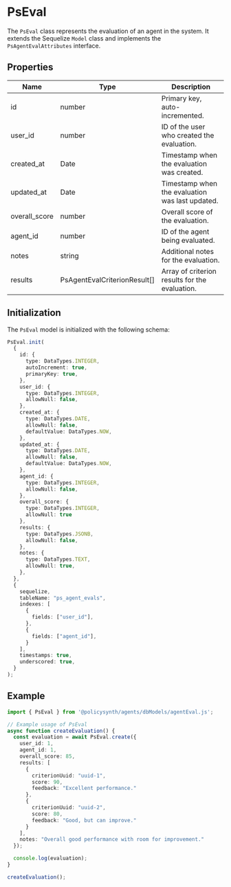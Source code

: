 # PsEval

The `PsEval` class represents the evaluation of an agent in the system. It extends the Sequelize `Model` class and implements the `PsAgentEvalAttributes` interface.

## Properties

| Name          | Type                        | Description                                      |
|---------------|-----------------------------|--------------------------------------------------|
| id            | number                      | Primary key, auto-incremented.                   |
| user_id       | number                      | ID of the user who created the evaluation.       |
| created_at    | Date                        | Timestamp when the evaluation was created.       |
| updated_at    | Date                        | Timestamp when the evaluation was last updated.  |
| overall_score | number                      | Overall score of the evaluation.                 |
| agent_id      | number                      | ID of the agent being evaluated.                 |
| notes         | string                      | Additional notes for the evaluation.             |
| results       | PsAgentEvalCriterionResult[]| Array of criterion results for the evaluation.   |

## Initialization

The `PsEval` model is initialized with the following schema:

```typescript
PsEval.init(
  {
    id: {
      type: DataTypes.INTEGER,
      autoIncrement: true,
      primaryKey: true,
    },
    user_id: {
      type: DataTypes.INTEGER,
      allowNull: false,
    },
    created_at: {
      type: DataTypes.DATE,
      allowNull: false,
      defaultValue: DataTypes.NOW,
    },
    updated_at: {
      type: DataTypes.DATE,
      allowNull: false,
      defaultValue: DataTypes.NOW,
    },
    agent_id: {
      type: DataTypes.INTEGER,
      allowNull: false,
    },
    overall_score: {
      type: DataTypes.INTEGER,
      allowNull: true
    },
    results: {
      type: DataTypes.JSONB,
      allowNull: false,
    },
    notes: {
      type: DataTypes.TEXT,
      allowNull: true,
    },
  },
  {
    sequelize,
    tableName: "ps_agent_evals",
    indexes: [
      {
        fields: ["user_id"],
      },
      {
        fields: ["agent_id"],
      }
    ],
    timestamps: true,
    underscored: true,
  }
);
```

## Example

```typescript
import { PsEval } from '@policysynth/agents/dbModels/agentEval.js';

// Example usage of PsEval
async function createEvaluation() {
  const evaluation = await PsEval.create({
    user_id: 1,
    agent_id: 1,
    overall_score: 85,
    results: [
      {
        criterionUuid: "uuid-1",
        score: 90,
        feedback: "Excellent performance."
      },
      {
        criterionUuid: "uuid-2",
        score: 80,
        feedback: "Good, but can improve."
      }
    ],
    notes: "Overall good performance with room for improvement."
  });

  console.log(evaluation);
}

createEvaluation();
```